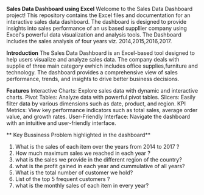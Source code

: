 **Sales Data Dashboard using Excel**
Welcome to the Sales Data Dashboard project! This repository contains the Excel files and documentation for an interactive sales data dashboard.
The dashboard is designed to provide insights into sales performance of an us based suppllier company using Excel's powerful data visualization and analysis tools.
The Dashboard includes the sales analysis of four years viz. 2014,2015,2016,2017.

**Introduction**
The Sales Data Dashboard is an Excel-based tool designed to help users visualize and analyze sales data.
The company deals with supplie of three main category ewhich includes office supplies,furniture and technology. 
The dashboard provides a comprehensive view of sales performance, trends, and insights to drive better business decisions.

**Features**
Interactive Charts: Explore sales data with dynamic and interactive charts.
Pivot Tables: Analyze data with powerful pivot tables.
Slicers: Easily filter data by various dimensions such as date, product, and region.
KPI Metrics: View key performance indicators such as total sales, average order value, and growth rates.
User-Friendly Interface: Navigate the dashboard with an intuitive and user-friendly interface.

** Key Bussiness Problem highlighted in the dashboard**
1. What is the sales of each item over the years from 2014 to 2017 ?
2. How much maximum sales we reached in each year ?
3. what is the sales we provide in the different region of the country?
4. what is the profit gained in each year and cummulative of all years?
5. What is the total number of customer we hold?
6. List of the top 5 frequent customers ?
7. what is the monthly sales of each item in every year?
